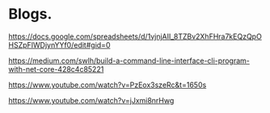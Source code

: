 # Blogs.


https://docs.google.com/spreadsheets/d/1vjnjAII_8TZBv2XhFHra7kEQzQpOHSZpFIWDjynYYf0/edit#gid=0

https://medium.com/swlh/build-a-command-line-interface-cli-program-with-net-core-428c4c85221


https://www.youtube.com/watch?v=PzEox3szeRc&t=1650s

https://www.youtube.com/watch?v=jJxmi8nrHwg
